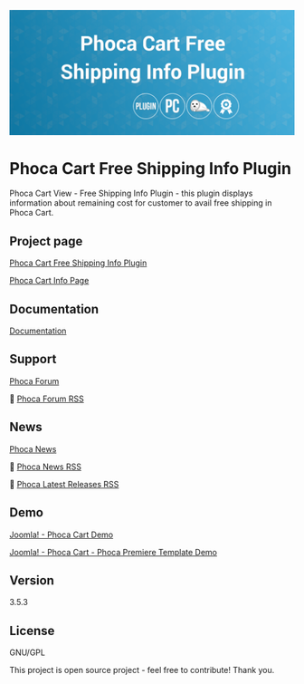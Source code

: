 



![Phoca Cart Free Shipping Info Plugin](https://github.com/PhocaCz/PhocaCartFreeShippingInfoPlugin/blob/master/free_shipping_info.png)

# Phoca Cart Free Shipping Info Plugin



Phoca Cart View - Free Shipping Info Plugin - this plugin displays information about remaining cost for customer to avail free shipping in Phoca Cart.



## Project page

[Phoca Cart Free Shipping Info Plugin](https://www.phoca.cz/phocacart-extensions/2-plugins/35-view-free-shipping-info-plugin)

[Phoca Cart Info Page](https://www.phoca.cz/project/phocacart-joomla-ecommerce)



## Documentation

[Documentation](https://www.phoca.cz/documentation/category/115-phoca-cart)





## Support

[Phoca Forum](https://www.phoca.cz/forum)

:bell: [Phoca Forum RSS](https://www.phoca.cz/forum/app.php/feed)



## News

[Phoca News](https://www.phoca.cz/news)

:bell: [Phoca News RSS](https://www.phoca.cz/news?format=feed&type=rss)

:bell: [Phoca Latest Releases RSS](https://www.phoca.cz/download/feed/111?format=feed&type=rss)



## Demo

[Joomla! - Phoca Cart Demo](https://www.phoca.cz/phocacartdemo/)

[Joomla! - Phoca Cart - Phoca Premiere Template Demo](https://www.phoca.cz/phocacartdemo/premiere/)



## Version

3.5.3



## License

GNU/GPL



This project is open source project - feel free to contribute! Thank you.
